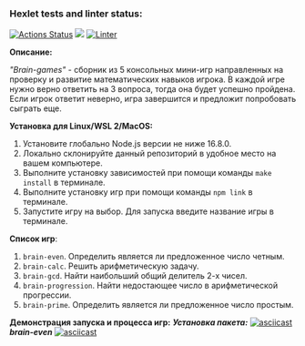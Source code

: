 ### Hexlet tests and linter status:
[![Actions Status](https://github.com/kenny713/frontend-project-lvl1/workflows/hexlet-check/badge.svg)](https://github.com/kenny713/frontend-project-lvl1/actions)
<a href="https://codeclimate.com/github/codeclimate/codeclimate/maintainability"><img src="https://api.codeclimate.com/v1/badges/a99a88d28ad37a79dbf6/maintainability" /></a>
[![Linter](https://github.com/kenny713/frontend-project-lvl1/actions/workflows/linter.yml/badge.svg)](https://github.com/kenny713/frontend-project-lvl1/actions)

**Описание:**

_"Brain-games"_ - сборник из 5 консольных мини-игр направленных на проверку и развитие математических навыков игрока. В каждой игре нужно верно ответить на 3 вопроса, тогда она будет успешно пройдена. Если игрок ответит неверно, игра завершится и предложит попробовать сыграть еще.

**Установка для Linux/WSL 2/MacOS:**
1. Установите глобально Node.js версии не ниже 16.8.0.
2. Локально склонируйте данный репозиторий в удобное место на вашем компьютере.
3. Выполните установку зависимостей при помощи команды `make install` в терминале.
4. Выполните установку игр при помощи команды `npm link` в терминале.
5. Запустите игру на выбор. Для запуска введите название игры в терминале.

**Список игр**:
1. `brain-even`. Определить является ли предложенное число четным.
2. `brain-calc`. Решить арифметическую задачу.
3. `brain-gcd`. Найти наибольший общий делитель 2-х чисел.
4. `brain-progression`. Найти недостающее число в арифметической прогрессии.
5. `brain-prime`. Определить является ли предложенное число простым.

**Демонстрация запуска и процесса игр:**
_**Установка пакета:**_
[![asciicast](https://asciinema.org/a/DdAZZJ5jc1jbZHzxPjPRBoQUv.svg)](https://asciinema.org/a/DdAZZJ5jc1jbZHzxPjPRBoQUv)
_**brain-even**_
[![asciicast](https://asciinema.org/a/wvt8K7zUKlMdi73xIgP69rZMD.svg)](https://asciinema.org/a/wvt8K7zUKlMdi73xIgP69rZMD)
